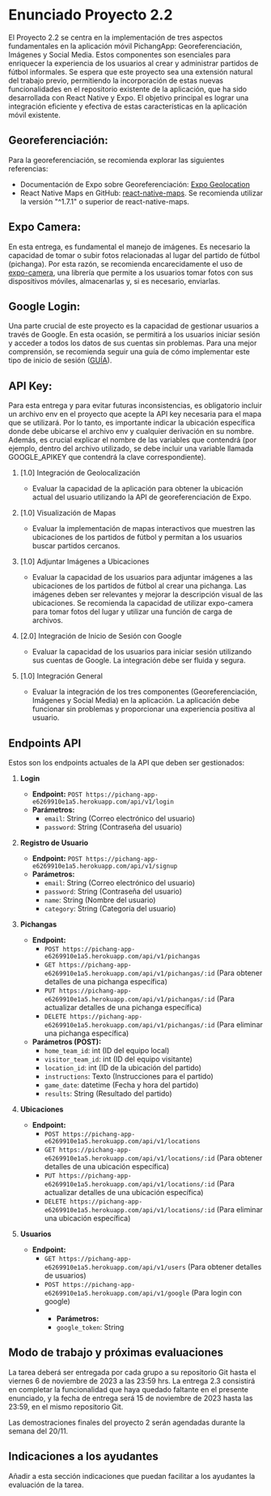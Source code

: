 # Enunciado Proyecto 2.2

El Proyecto 2.2 se centra en la implementación de tres aspectos fundamentales en la aplicación móvil PichangApp: Georeferenciación, Imágenes y Social Media. Estos componentes son esenciales para enriquecer la experiencia de los usuarios al crear y administrar partidos de fútbol informales. Se espera que este proyecto sea una extensión natural del trabajo previo, permitiendo la incorporación de estas nuevas funcionalidades en el repositorio existente de la aplicación, que ha sido desarrollada con React Native y Expo. El objetivo principal es lograr una integración eficiente y efectiva de estas características en la aplicación móvil existente.

## Georeferenciación:
Para la georeferenciación, se recomienda explorar las siguientes referencias:
- Documentación de Expo sobre Georeferenciación: [Expo Geolocation](https://docs.expo.dev/versions/latest/sdk/location/)
- React Native Maps en GitHub: [react-native-maps](https://github.com/react-native-maps/react-native-maps). Se recomienda utilizar la versión "^1.7.1" o superior de react-native-maps.

## Expo Camera:
En esta entrega, es fundamental el manejo de imágenes. Es necesario la capacidad de tomar o subir fotos relacionadas al lugar del partido de fútbol (pichanga). Por esta razón, se recomienda encarecidamente el uso de [expo-camera](https://docs.expo.dev/versions/latest/sdk/camera/), una librería que permite a los usuarios tomar fotos con sus dispositivos móviles, almacenarlas y, si es necesario, enviarlas.

## Google Login:
Una parte crucial de este proyecto es la capacidad de gestionar usuarios a través de Google. En esta ocasión, se permitirá a los usuarios iniciar sesión y acceder a todos los datos de sus cuentas sin problemas. Para una mejor comprensión, se recomienda seguir una guía de cómo implementar este tipo de inicio de sesión ([GUÍA](https://docs.google.com/document/d/1-kn-e2g1AiKyYPMcCifUSO_YpCu8dQ4D6lE-WEgTDi8/edit?usp=sharing)).

## API Key:
Para esta entrega y para evitar futuras inconsistencias, es obligatorio incluir un archivo env en el proyecto que acepte la API key necesaria para el mapa que se utilizará. Por lo tanto, es importante indicar la ubicación específica donde debe ubicarse el archivo env y cualquier derivación en su nombre. Además, es crucial explicar el nombre de las variables que contendrá (por ejemplo, dentro del archivo utilizado, se debe incluir una variable llamada GOOGLE_APIKEY que contendrá la clave correspondiente).

1. [1.0] Integración de Geolocalización
   - Evaluar la capacidad de la aplicación para obtener la ubicación actual del usuario utilizando la API de georeferenciación de Expo.

2. [1.0] Visualización de Mapas
   - Evaluar la implementación de mapas interactivos que muestren las ubicaciones de los partidos de fútbol y permitan a los usuarios buscar partidos cercanos.

3. [1.0] Adjuntar Imágenes a Ubicaciones
   - Evaluar la capacidad de los usuarios para adjuntar imágenes a las ubicaciones de los partidos de fútbol al crear una pichanga. Las imágenes deben ser relevantes y mejorar la descripción visual de las ubicaciones. Se recomienda la capacidad de utilizar expo-camera para tomar fotos del lugar y utilizar una función de carga de archivos.

4. [2.0] Integración de Inicio de Sesión con Google
   - Evaluar la capacidad de los usuarios para iniciar sesión utilizando sus cuentas de Google. La integración debe ser fluida y segura.

5. [1.0] Integración General
   - Evaluar la integración de los tres componentes (Georeferenciación, Imágenes y Social Media) en la aplicación. La aplicación debe funcionar sin problemas y proporcionar una experiencia positiva al usuario.

## Endpoints API

Estos son los endpoints actuales de la API que deben ser gestionados:

1. **Login**
   - **Endpoint:** `POST https://pichang-app-e6269910e1a5.herokuapp.com/api/v1/login`
   - **Parámetros:**
     - `email`: String (Correo electrónico del usuario)
     - `password`: String (Contraseña del usuario)

2. **Registro de Usuario**
   - **Endpoint:** `POST https://pichang-app-e6269910e1a5.herokuapp.com/api/v1/signup`
   - **Parámetros:**
     - `email`: String (Correo electrónico del usuario)
     - `password`: String (Contraseña del usuario)
     - `name`: String (Nombre del usuario)
     - `category`: String (Categoría del usuario)

3. **Pichangas**
   - **Endpoint:** 
     - `POST https://pichang-app-e6269910e1a5.herokuapp.com/api/v1/pichangas`
     - `GET https://pichang-app-e6269910e1a5.herokuapp.com/api/v1/pichangas/:id` (Para obtener detalles de una pichanga específica)
     - `PUT https://pichang-app-e6269910e1a5.herokuapp.com/api/v1/pichangas/:id` (Para actualizar detalles de una pichanga específica)
     - `DELETE https://pichang-app-e6269910e1a5.herokuapp.com/api/v1/pichangas/:id` (Para eliminar una pichanga específica)
   - **Parámetros (POST):**
     - `home_team_id`: int (ID del equipo local)
     - `visitor_team_id`: int (ID del equipo visitante)
     - `location_id`: int (ID de la ubicación del partido)
     - `instructions`: Texto (Instrucciones para el partido)
     - `game_date`: datetime (Fecha y hora del partido)
     - `results`: String (Resultado del partido)

4. **Ubicaciones**
   - **Endpoint:** 
     - `POST https://pichang-app-e6269910e1a5.herokuapp.com/api/v1/locations`
     - `GET https://pichang-app-e6269910e1a5.herokuapp.com/api/v1/locations/:id` (Para obtener detalles de una ubicación específica)
     - `PUT https://pichang-app-e6269910e1a5.herokuapp.com/api/v1/locations/:id` (Para actualizar detalles de una ubicación específica)
     - `DELETE https://pichang-app-e6269910e1a5.herokuapp.com/api/v1/locations/:id` (Para eliminar una ubicación específica)

5. **Usuarios**
    - **Endpoint:** 
        - `GET https://pichang-app-e6269910e1a5.herokuapp.com/api/v1/users` (Para obtener detalles de usuarios)
        - `POST https://pichang-app-e6269910e1a5.herokuapp.com/api/v1/google` (Para login con google)
        - - **Parámetros:**
          - `google_token`: String

## Modo de trabajo y próximas evaluaciones

La tarea deberá ser entregada por cada grupo a su repositorio Git hasta el viernes 6 de noviembre de 2023 a las 23:59 hrs.
La entrega 2.3 consistirá en completar la funcionalidad que haya quedado faltante en el presente enunciado, y la fecha de entrega será 15 de noviembre de 2023 hasta las 23:59, en el mismo repositorio Git.

Las demostraciones finales del proyecto 2 serán agendadas durante la semana del 20/11.

## Indicaciones a los ayudantes

Añadir a esta sección indicaciones que puedan facilitar a los ayudantes la evaluación de la tarea.
